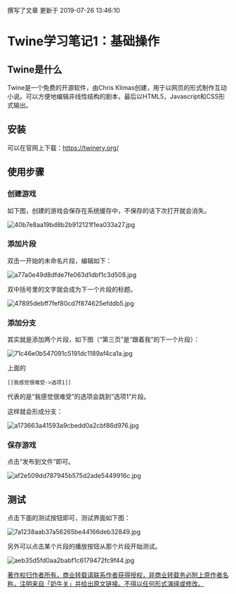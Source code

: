 撰写了文章 更新于 2019-07-26 13:46:10

# Twine学习笔记1：基础操作

## Twine是什么

Twine是一个免费的开源软件，由Chris Klimas创建，用于以网页的形式制作互动小说。可以方便地编辑非线性结构的剧本，最后以HTML5，Javascript和CSS形式输出。

## 安装

可以在官网上下载：https://twinery.org/

## 使用步骤

### 创建游戏

如下图，创建的游戏会保存在系统缓存中，不保存的话下次打开就会消失。

![40b7e8aa19bd8b2b912121f1ea033a27.jpg](https://pic1.cdncl.net/user/alpacas/common_pic/40b7e8aa19bd8b2b912121f1ea033a27.jpg?imageView2/2/w/1280)

### 添加片段

双击一开始的未命名片段，编辑如下：

![a77a0e49d8dfde7fe063d1dbf1c3d508.jpg](https://pic1.cdncl.net/user/alpacas/common_pic/a77a0e49d8dfde7fe063d1dbf1c3d508.jpg?imageView2/2/w/1280)

双中括号里的文字就会成为下一个片段的标题。

![47895debff7fef80cd7f874625efddb5.jpg](https://pic1.cdncl.net/user/alpacas/common_pic/47895debff7fef80cd7f874625efddb5.jpg?imageView2/2/w/1280)

### 添加分支

其实就是添加两个片段，如下图（“第三页”是“跟着我”的下一个片段）：

![71c46e0b547091c5191dc1189af4ca1a.jpg](https://pic1.cdncl.net/user/alpacas/common_pic/71c46e0b547091c5191dc1189af4ca1a.jpg?imageView2/2/w/1280)

上面的

```
[[我感觉很难受->选项1]]
```

代表的是“我感觉很难受”的选项会跳到“选项1”片段。

这样就会形成分支：

![a173663a41593a9cbedd0a2cbf86d976.jpg](https://pic1.cdncl.net/user/alpacas/common_pic/a173663a41593a9cbedd0a2cbf86d976.jpg?imageView2/2/w/1280)

### 保存游戏

点击“发布到文件”即可。

![af2e509dd787945b575d2ade5449916c.jpg](https://pic1.cdncl.net/user/alpacas/common_pic/af2e509dd787945b575d2ade5449916c.jpg?imageView2/2/w/1280)

## 测试

点击下面的测试按钮即可，测试界面如下图：

![7a1238aab37a56265be44166deb32849.jpg](https://pic1.cdncl.net/user/alpacas/common_pic/7a1238aab37a56265be44166deb32849.jpg?imageView2/2/w/1280)

另外可以点击某个片段的播放按钮从那个片段开始测试。

![aeb35d5fd0aa2babf1c6179472fc9f44.jpg](https://pic1.cdncl.net/user/alpacas/common_pic/aeb35d5fd0aa2babf1c6179472fc9f44.jpg?imageView2/2/w/1280)

[著作权归作者所有。商业转载请联系作者获得授权，非商业转载务必附上原作者名称，注明来自「奶牛关」并给出原文链接。不得以任何形式演绎或修改。](https://cowlevel.net/article/1864679)